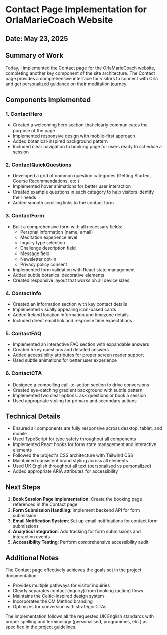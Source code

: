 # Contact Page Implementation for OrlaMarieCoach Website

## Date: May 23, 2025

## Summary of Work
Today, I implemented the Contact page for the OrlaMarieCoach website, completing another key component of the site architecture. The Contact page provides a comprehensive interface for visitors to connect with Orla and get personalized guidance on their meditation journey.

## Components Implemented

### 1. ContactHero
- Created a welcoming hero section that clearly communicates the purpose of the page
- Implemented responsive design with mobile-first approach
- Added botanical-inspired background pattern
- Included clear navigation to booking page for users ready to schedule a session

### 2. ContactQuickQuestions
- Developed a grid of common question categories (Getting Started, Course Recommendations, etc.)
- Implemented hover animations for better user interaction
- Created example questions in each category to help visitors identify their needs
- Added smooth scrolling links to the contact form

### 3. ContactForm
- Built a comprehensive form with all necessary fields:
  - Personal information (name, email)
  - Meditation experience level
  - Inquiry type selection
  - Challenge description field
  - Message field
  - Newsletter opt-in
  - Privacy policy consent
- Implemented form validation with React state management
- Added subtle botanical decorative elements
- Created responsive layout that works on all device sizes

### 4. ContactInfo
- Created an information section with key contact details
- Implemented visually appealing icon-based cards
- Added Ireland location information and timezone details
- Included direct email link and response time expectations

### 5. ContactFAQ
- Implemented an interactive FAQ section with expandable answers
- Created 5 key questions and detailed answers
- Added accessibility attributes for proper screen reader support
- Used subtle animations for better user experience

### 6. ContactCTA
- Designed a compelling call-to-action section to drive conversions
- Created eye-catching gradient background with subtle pattern
- Implemented two clear options: ask questions or book a session
- Used appropriate styling for primary and secondary actions

## Technical Details

- Ensured all components are fully responsive across desktop, tablet, and mobile
- Used TypeScript for type safety throughout all components
- Implemented React hooks for form state management and interactive elements
- Followed the project's CSS architecture with Tailwind CSS
- Maintained consistent brand styling across all elements
- Used UK English throughout all text (personalised vs personalized)
- Added appropriate ARIA attributes for accessibility

## Next Steps

1. **Book Session Page Implementation**: Create the booking page referenced in the Contact page
2. **Form Submission Handling**: Implement backend API for form submission
3. **Email Notification System**: Set up email notifications for contact form submissions
4. **Analytics Integration**: Add tracking for form submissions and interaction events
5. **Accessibility Testing**: Perform comprehensive accessibility audit

## Additional Notes

The Contact page effectively achieves the goals set in the project documentation:
- Provides multiple pathways for visitor inquiries
- Clearly separates contact (inquiry) from booking (action) flows
- Maintains the Celtic-inspired design system
- Incorporates the OM Method branding
- Optimizes for conversion with strategic CTAs

The implementation follows all the requested UK English standards with proper spelling and terminology (personalised, programmes, etc.) as specified in the project guidelines.
